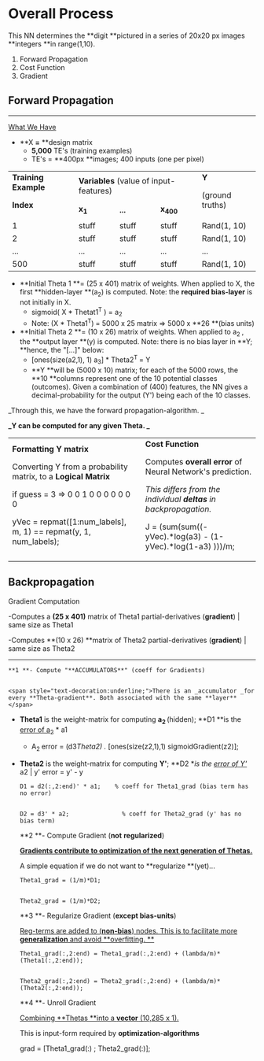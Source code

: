 # Overall Process

This NN determines the **digit **pictured in a series of 20x20 px images **integers **in range(1,10).



1.  Forward Propagation
1.  Cost Function
1.  Gradient

## Forward Propagation



---


<span style="text-decoration:underline;">What We Have</span>



*   **X **=** **design matrix
    *   **5,000** TE's (training examples)
    *   TE's = **400px **images; 400 inputs (one per pixel)

<table>
  <tr>
   <td rowspan="2" >
<strong>Training Example</strong>
<p>
<strong>Index</strong>
   </td>
   <td colspan="3" ><strong>Variables </strong>(value of input-features)
   </td>
   <td rowspan="2" ><strong>Y</strong>
<p>
(ground truths)
   </td>
  </tr>
  <tr>
   <td><strong>x<sub>1</sub></strong>
   </td>
   <td><strong>...</strong>
   </td>
   <td><strong>x<sub>400</sub></strong>
   </td>
  </tr>
  <tr>
   <td>1
   </td>
   <td>stuff
   </td>
   <td>stuff
   </td>
   <td>stuff
   </td>
   <td>Rand(1, 10)
   </td>
  </tr>
  <tr>
   <td>2
   </td>
   <td>stuff
   </td>
   <td>stuff
   </td>
   <td>stuff
   </td>
   <td>Rand(1, 10)
   </td>
  </tr>
  <tr>
   <td>...
   </td>
   <td>...
   </td>
   <td>...
   </td>
   <td>...
   </td>
   <td>...
   </td>
  </tr>
  <tr>
   <td>500
   </td>
   <td>stuff
   </td>
   <td>stuff
   </td>
   <td>stuff
   </td>
   <td>Rand(1, 10)
   </td>
  </tr>
</table>




*   **Initial Theta 1 **=  (25 x 401) matrix of weights. When applied to X, the first **hidden-layer **(a<sub>2</sub>) is computed. Note: the **required bias-layer** is not initially in X.
    *   sigmoid( X  * Thetat1<sup>T</sup> ) = a<sub>2</sub>
    *   Note: (X * Theta1<sup>T</sup>)<sup>  </sup>= 5000 x 25 matrix ⇒ 5000 x **26 **(bias units)
*   **Initial Theta 2 **= (10 x 26) matrix of weights. When applied to a<sub>2 </sub>, the **output layer **(y) is computed. Note: there is no bias layer in **Y; **hence, the "[...]" below:
    *   [ones(size(a2,1), 1)  a<sub>3</sub>]  * Theta2<sup>T </sup>= Y
    *   **Y **will be  (5000 x 10) matrix; for each of the 5000 rows, the **10 **columns represent one of the 10 potential classes (outcomes). Given a combination of (400) features, the NN gives a decimal-probability for the output (Y') being each of the 10 classes.

_Through this, we have the forward propagation-algorithm. _

**_Y can be computed for any given Theta. _**


<table>
  <tr>
   <td><strong>Formatting Y matrix</strong>
<p>
Converting Y from a probability matrix, to a <strong>Logical Matrix</strong>
<p>
if guess = 3 ⇒   0 0 1 0 0 0 0 0 0 0
<p>
yVec = repmat([1:num_labels], m, 1) == repmat(y, 1, num_labels);
   </td>
   <td><strong>Cost Function</strong>
<p>
Computes <strong>overall error </strong>of Neural Network's prediction. 
<p>
<em>This differs from the individual <strong>deltas </strong>in backpropagation.</em>
<p>
J = (sum(sum((-yVec).*log(a3) - (1-yVec).*log(1-a3) )))/m;
   </td>
  </tr>
</table>


## Backpropagation 

Gradient Computation

-Computes a **(25 x 401)** matrix of Theta1 partial-derivatives (**gradient**) | same size as Theta1

-Computes **(10 x 26) **matrix of Theta2 partial-derivatives (**gradient**) | same size as Theta2



---



    **1 **- Compute "**ACCUMULATORS**" (coeff for Gradients)


    <span style="text-decoration:underline;">There is an _accumulator _for every **Theta-gradient**. Both associated with the same **layer**</span>



*   **Theta1** is the weight-matrix for computing **a<sub>2 </sub>**(hidden); **D1 **is the <span style="text-decoration:underline;">error of a<sub>2</sub></span> * a1
    *   A<sub>2 </sub>error = (d3*Theta2) .* [ones(size(z2,1),1) sigmoidGradient(z2)]; 
*   **Theta2** is the weight-matrix for computing **Y'**; **D2 **is the <span style="text-decoration:underline;">error of Y' </span>* a2   |   y' error = y' - y 

        D1 = d2(:,2:end)' * a1;    % coeff for Theta1_grad (bias term has no error)


        D2 = d3' * a2;             	 % coeff for Theta2_grad (y' has no bias term)


    **2 **- Compute Gradient (**not** **regularized**)


    **<span style="text-decoration:underline;">Gradients contribute to optimization of the next generation of Thetas.</span>**


    A simple equation if we do not want to **regularize **(yet)...


        Theta1_grad = (1/m)*D1;


        Theta2_grad = (1/m)*D2;


    **3 **- Regularize Gradient (**except bias-units**)


    <span style="text-decoration:underline;">Reg-terms are added to (**non-bias**) nodes. This is to facilitate more **generalization** and avoid **overfitting. **</span>


        Theta1_grad(:,2:end) = Theta1_grad(:,2:end) + (lambda/m)*(Theta1(:,2:end));


        Theta2_grad(:,2:end) = Theta2_grad(:,2:end) + (lambda/m)*(Theta2(:,2:end));


    **4 **- Unroll Gradient


    <span style="text-decoration:underline;">Combining **Thetas **into a **vector** (10,285 x 1). </span>


    This is input-form required by **optimization-algorithms**


    grad = [Theta1_grad(:) ; Theta2_grad(:)];
